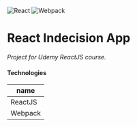 ![React](https://github.com/ermondel/wiki/blob/master/files/icons48b/React48b.png)
![Webpack](https://github.com/ermondel/wiki/blob/master/files/icons48b/Webpack48b.png)

# React Indecision App

_Project for Udemy ReactJS course._

#### Technologies

| name    |
| ------- |
| ReactJS |
| Webpack |
